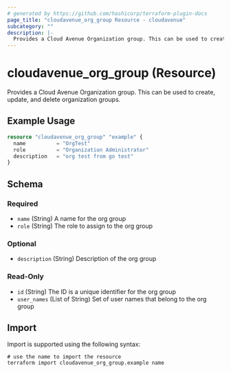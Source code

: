```yaml
---
# generated by https://github.com/hashicorp/terraform-plugin-docs
page_title: "cloudavenue_org_group Resource - cloudavenue"
subcategory: ""
description: |-
  Provides a Cloud Avenue Organization group. This can be used to create, update, and delete organization groups.
---
```


# cloudavenue_org_group (Resource)

Provides a Cloud Avenue Organization group. This can be used to create, update, and delete organization groups.

## Example Usage

```terraform
resource "cloudavenue_org_group" "example" {
  name          = "OrgTest"
  role          = "Organization Administrator"
  description   = "org test from go test"
}
```

<!-- schema generated by tfplugindocs -->
## Schema

### Required

- `name` (String) A name for the org group
- `role` (String) The role to assign to the org group

### Optional

- `description` (String) Description of the org group

### Read-Only

- `id` (String) The ID is a unique identifier for the org group
- `user_names` (List of String) Set of user names that belong to the org group

## Import

Import is supported using the following syntax:

```shell
# use the name to import the resource
terraform import cloudavenue_org_group.example name
```
